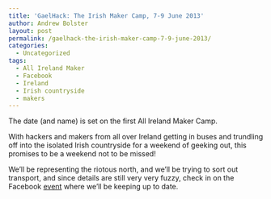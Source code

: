 ```yaml
---
title: 'GaelHack: The Irish Maker Camp, 7-9 June 2013'
author: Andrew Bolster
layout: post
permalink: /gaelhack-the-irish-maker-camp-7-9-june-2013/
categories:
  - Uncategorized
tags:
  - All Ireland Maker
  - Facebook
  - Ireland
  - Irish countryside
  - makers
---
```

The date (and name) is set on the first All Ireland Maker Camp.

With hackers and makers from all over Ireland getting in buses and trundling off into the isolated Irish countryside for a weekend of geeking out, this promises to be a weekend not to be missed!

We&#8217;ll be representing the riotous north, and we&#8217;ll be trying to sort out transport, and since details are still very very fuzzy, check in on the Facebook [event][1] where we&#8217;ll be keeping up to date.

 [1]: https://www.facebook.com/events/142420832580312/

